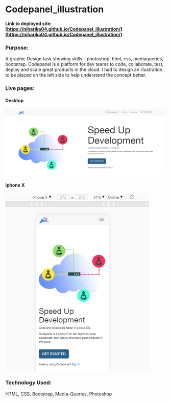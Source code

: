 # Codepanel_illustration


**Link to deployed site: [https://niharika04.github.io/Codepanel_illustration/](https://niharika04.github.io/Codepanel_illustration/)**

### Purpose:
A graphic Design task showing skills - photoshop, html, css, mediaqueries, bootstrap.
Codepanel is a platform for dev teams to code, collaborate, test, deploy and scale great products in the cloud.
I had to design an illustration to be placed on the left side to help understand the concept better.

### Live pages:

#### Desktop

<img src="assets/images/live_page_desktop.jpg" alt="desktop page">

#### Iphone X

<img src="assets/images/live_page_iphone.jpg" alt="iphone page">

### Technology Used:

HTML,
CSS,
Bootstrap,
Media-Queries,
Photoshop